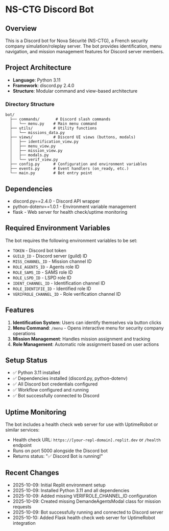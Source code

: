 # NS-CTG Discord Bot

## Overview
This is a Discord bot for Nova Sécurité (NS-CTG), a French security company simulation/roleplay server. The bot provides identification, menu navigation, and mission management features for Discord server members.

## Project Architecture
- **Language**: Python 3.11
- **Framework**: discord.py 2.4.0
- **Structure**: Modular command and view-based architecture

### Directory Structure
```
bot/
  ├── commands/       # Discord slash commands
  │   └── menu.py    # Main menu command
  ├── utils/         # Utility functions
  │   └── missions_data.py
  ├── views/         # Discord UI views (buttons, modals)
  │   ├── identification_view.py
  │   ├── menu_view.py
  │   ├── mission_view.py
  │   ├── modals.py
  │   └── verif_view.py
  ├── config.py      # Configuration and environment variables
  ├── events.py      # Event handlers (on_ready, etc.)
  └── main.py        # Bot entry point
```

## Dependencies
- discord.py==2.4.0 - Discord API wrapper
- python-dotenv==1.0.1 - Environment variable management
- flask - Web server for health check/uptime monitoring

## Required Environment Variables
The bot requires the following environment variables to be set:
- `TOKEN` - Discord bot token
- `GUILD_ID` - Discord server (guild) ID
- `MISS_CHANNEL_ID` - Mission channel ID
- `ROLE_AGENTS_ID` - Agents role ID
- `ROLE_SAMS_ID` - SAMS role ID
- `ROLE_LSPD_ID` - LSPD role ID
- `IDENT_CHANNEL_ID` - Identification channel ID
- `ROLE_IDENTIFIE_ID` - Identified role ID
- `VERIFROLE_CHANNEL_ID` - Role verification channel ID

## Features
1. **Identification System**: Users can identify themselves via button clicks
2. **Menu Command**: `/menu` - Opens interactive menu for security company operations
3. **Mission Management**: Handles mission assignment and tracking
4. **Role Management**: Automatic role assignment based on user actions

## Setup Status
- ✅ Python 3.11 installed
- ✅ Dependencies installed (discord.py, python-dotenv)
- ✅ All Discord bot credentials configured
- ✅ Workflow configured and running
- ✅ Bot successfully connected to Discord

## Uptime Monitoring
The bot includes a health check web server for use with UptimeRobot or similar services:
- Health check URL: `https://[your-repl-domain].replit.dev` or `/health` endpoint
- Runs on port 5000 alongside the Discord bot
- Returns status: "✅ Discord Bot is running!"

## Recent Changes
- 2025-10-09: Initial Replit environment setup
- 2025-10-09: Installed Python 3.11 and all dependencies
- 2025-10-09: Added missing VERIFROLE_CHANNEL_ID configuration
- 2025-10-09: Created missing DemandeAgentsModal class for mission requests
- 2025-10-09: Bot successfully running and connected to Discord server
- 2025-10-10: Added Flask health check web server for UptimeRobot integration
